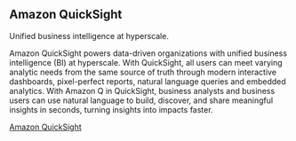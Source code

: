 ## Amazon QuickSight

Unified business intelligence at hyperscale.

Amazon QuickSight powers data-driven organizations with unified business intelligence (BI) at hyperscale. With QuickSight, all users can meet varying analytic needs from the same source of truth through modern interactive dashboards, pixel-perfect reports, natural language queries and embedded analytics. With Amazon Q in QuickSight, business analysts and business users can use natural language to build, discover, and share meaningful insights in seconds, turning insights into impacts faster.


[Amazon QuickSight](https://aws.amazon.com/quicksight/)
